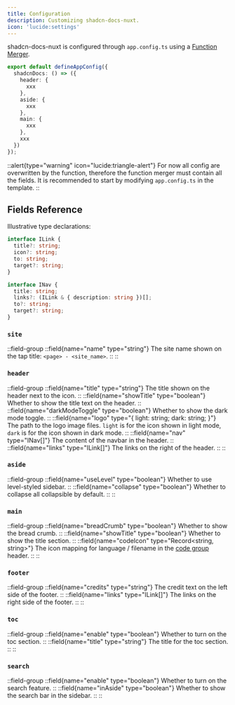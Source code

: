 ```yaml
---
title: Configuration
description: Customizing shadcn-docs-nuxt.
icon: 'lucide:settings'
---
```


shadcn-docs-nuxt is configured through `app.config.ts` using a [Function Merger](https://github.com/unjs/defu#function-merger).

```ts [app.config.ts]
export default defineAppConfig({
  shadcnDocs: () => ({
    header: {
      xxx
    },
    aside: {
      xxx
    },
    main: {
      xxx
    },
    xxx
  })
});
```

::alert{type="warning" icon="lucide:triangle-alert"}
For now all config are overwritten by the function, therefore the function merger must contain all the fields. It is recommended to start by modifying `app.config.ts` in the template.
::

## Fields Reference

Illustrative type declarations:

```ts
interface ILink {
  title?: string;
  icon?: string;
  to: string;
  target?: string;
}

interface INav {
  title: string;
  links?: (ILink & { description: string })[];
  to?: string;
  target?: string;
}
```

### `site`

::field-group
  ::field{name="name" type="string"}
  The site name shown on the tap title: `<page> - <site_name>`.
  ::
::

### `header`

::field-group
  ::field{name="title" type="string"}
  The title shown on the header next to the icon.
  ::
  ::field{name="showTitle" type="boolean"}
  Whether to show the title text on the header.
  ::
  ::field{name="darkModeToggle" type="boolean"}
  Whether to show the dark mode toggle.
  ::
  ::field{name="logo" type="{ light: string; dark: string; }"}
  The path to the logo image files. `light` is for the icon shown in light mode, `dark` is for the icon shown in dark mode.
  ::
  ::field{name="nav" type="INav[]"}
  The content of the navbar in the header.
  ::
  ::field{name="links" type="ILink[]"}
  The links on the right of the header.
  ::
::

### `aside`

::field-group
  ::field{name="useLevel" type="boolean"}
  Whether to use level-styled sidebar.
  ::
  ::field{name="collapse" type="boolean"}
  Whether to collapse all collapsible by default.
  ::
::

### `main`

::field-group
  ::field{name="breadCrumb" type="boolean"}
  Whether to show the bread crumb.
  ::
  ::field{name="showTitle" type="boolean"}
  Whether to show the title section.
  ::
  ::field{name="codeIcon" type="Record<string, string>"}
  The icon mapping for language / filename in the [code group](/getting-started/writing/components#code-group) header.
  ::
::

### `footer`

::field-group
  ::field{name="credits" type="string"}
  The credit text on the left side of the footer.
  ::
  ::field{name="links" type="ILink[]"}
  The links on the right side of the footer.
  ::
::

### `toc`

::field-group
  ::field{name="enable" type="boolean"}
  Whether to turn on the toc section.
  ::
  ::field{name="title" type="string"}
  The title for the toc section.
  ::
::

### `search`

::field-group
  ::field{name="enable" type="boolean"}
  Whether to turn on the search feature.
  ::
  ::field{name="inAside" type="boolean"}
  Whether to show the search bar in the sidebar.
  ::
::
